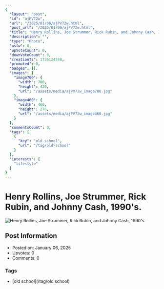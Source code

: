 ```yaml
---
{
  "layout": "post",
  "id": "ajPV72w",
  "url": "/2025/01/06/ajPV72w.html",
  "post_url": "/2025/01/06/ajPV72w.html",
  "title": "Henry Rollins, Joe Strummer, Rick Rubin, and Johnny Cash, 1990's.",
  "description": "",
  "type": "Photo",
  "nsfw": 0,
  "upVoteCount": 0,
  "downVoteCount": 0,
  "creationTs": 1736124740,
  "promoted": 0,
  "badges": [],
  "images": {
    "image700": {
      "width": 700,
      "height": 420,
      "url": "/assets/media/ajPV72w_image700.jpg"
    },
    "image460": {
      "width": 460,
      "height": 276,
      "url": "/assets/media/ajPV72w_image460.jpg"
    }
  },
  "commentsCount": 0,
  "tags": [
    {
      "key": "old school",
      "url": "/tag/old-school"
    }
  ],
  "interests": [
    "lifestyle"
  ]
}
---
```


# Henry Rollins, Joe Strummer, Rick Rubin, and Johnny Cash, 1990's.

![Henry Rollins, Joe Strummer, Rick Rubin, and Johnny Cash, 1990's.](/assets/media/ajPV72w_image700.jpg)

## Post Information

- Posted on: January 06, 2025
- Upvotes: 0
- Comments: 0

### Tags

- [old school](/tag/old school)
